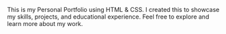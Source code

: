 This is my Personal Portfolio using HTML & CSS. I created this to showcase my skills, projects, and educational experience. Feel free to explore and learn more about my work.
